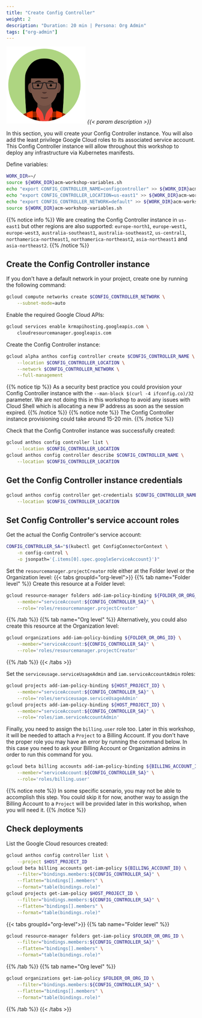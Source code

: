 ```yaml
---
title: "Create Config Controller"
weight: 2
description: "Duration: 20 min | Persona: Org Admin"
tags: ["org-admin"]
---
```

![Org Admin](/images/org-admin.png)
_{{< param description >}}_

In this section, you will create your Config Controller instance. You will also add the least privilege Google Cloud roles to its associated service account. This Config Controller instance will allow throughout this workshop to deploy any infrastructure via Kubernetes manifests.

Define variables:
```Bash
WORK_DIR=~/
source ${WORK_DIR}acm-workshop-variables.sh
echo "export CONFIG_CONTROLLER_NAME=configcontroller" >> ${WORK_DIR}acm-workshop-variables.sh
echo "export CONFIG_CONTROLLER_LOCATION=us-east1" >> ${WORK_DIR}acm-workshop-variables.sh
echo "export CONFIG_CONTROLLER_NETWORK=default" >> ${WORK_DIR}acm-workshop-variables.sh
source ${WORK_DIR}acm-workshop-variables.sh
```
{{% notice info %}}
We are creating the Config Controller instance in `us-east1` but other regions are also supported: `europe-north1`, `europe-west1`, `europe-west3`, `australia-southeast1`, `australia-southeast2`, `us-central1`, `northamerica-northeast1`, `northamerica-northeast2`, `asia-northeast1` and `asia-northeast2`.
{{% /notice %}}

## Create the Config Controller instance

If you don't have a default network in your project, create one by running the following command:
```Bash
gcloud compute networks create $CONFIG_CONTROLLER_NETWORK \
    --subnet-mode=auto
```

Enable the required Google Cloud APIs:
```Bash
gcloud services enable krmapihosting.googleapis.com \
    cloudresourcemanager.googleapis.com
```

Create the Config Controller instance:
```Bash
gcloud alpha anthos config controller create $CONFIG_CONTROLLER_NAME \
    --location $CONFIG_CONTROLLER_LOCATION \
    --network $CONFIG_CONTROLLER_NETWORK \
    --full-management
```
{{% notice tip %}}
As a security best practice you could provision your Config Controller instance with the `--man-block $(curl -4 ifconfig.co)/32` parameter. We are not doing this in this workshop to avoid any issues with Cloud Shell which is allocating a new IP address as soon as the session expired.
{{% /notice %}}
{{% notice note %}}
The Config Controller instance provisioning could take around 15-20 min.
{{% /notice %}}

Check that the Config Controller instance was successfully created:
```Bash
gcloud anthos config controller list \
    --location $CONFIG_CONTROLLER_LOCATION
gcloud anthos config controller describe $CONFIG_CONTROLLER_NAME \
    --location $CONFIG_CONTROLLER_LOCATION
```

## Get the Config Controller instance credentials

```Bash
gcloud anthos config controller get-credentials $CONFIG_CONTROLLER_NAME \
    --location $CONFIG_CONTROLLER_LOCATION
```

## Set Config Controller's service account roles

Get the actual the Config Controller's service account:
```Bash
CONFIG_CONTROLLER_SA="$(kubectl get ConfigConnectorContext \
    -n config-control \
    -o jsonpath='{.items[0].spec.googleServiceAccount}')"
```

Set the `resourcemanager.projectCreator` role either at the Folder level or the Organization level:
{{< tabs groupId="org-level">}}
{{% tab name="Folder level" %}}
Create this resource at a Folder level:
```Bash
gcloud resource-manager folders add-iam-policy-binding ${FOLDER_OR_ORG_ID} \
    --member="serviceAccount:${CONFIG_CONTROLLER_SA}" \
    --role='roles/resourcemanager.projectCreator'
```
{{% /tab %}}
{{% tab name="Org level" %}}
Alternatively, you could also create this resource at the Organization level:
```Bash
gcloud organizations add-iam-policy-binding ${FOLDER_OR_ORG_ID} \
    --member="serviceAccount:${CONFIG_CONTROLLER_SA}" \
    --role='roles/resourcemanager.projectCreator'
```
{{% /tab %}}
{{< /tabs >}}

Set the `serviceusage.serviceUsageAdmin` and `iam.serviceAccountAdmin` roles:
```Bash
gcloud projects add-iam-policy-binding ${HOST_PROJECT_ID} \
    --member="serviceAccount:${CONFIG_CONTROLLER_SA}" \
    --role='roles/serviceusage.serviceUsageAdmin'
gcloud projects add-iam-policy-binding ${HOST_PROJECT_ID} \
    --member="serviceAccount:${CONFIG_CONTROLLER_SA}" \
    --role='roles/iam.serviceAccountAdmin'
```

Finally, you need to assign the `billing.user` role too. Later in this workshop, it will be needed to attach a `Project` to a Billing Account. If you don't have the proper role you may have an error by running the command below. In this case you need to ask your Billing Account or Organization admins in order to run this command for you.
```Bash
gcloud beta billing accounts add-iam-policy-binding ${BILLING_ACCOUNT_ID} \
    --member="serviceAccount:${CONFIG_CONTROLLER_SA}" \
    --role='roles/billing.user'
```
{{% notice note %}}
In some specific scenario, you may not be able to accomplish this step. You could skip it for now, another way to assign the Billing Account to a `Project` will be provided later in this workshop, when you will need it.
{{% /notice %}}

## Check deployments

List the Google Cloud resources created:
```Bash
gcloud anthos config controller list \
    --project $HOST_PROJECT_ID
gcloud beta billing accounts get-iam-policy ${BILLING_ACCOUNT_ID} \
    --filter="bindings.members:${CONFIG_CONTROLLER_SA}" \
    --flatten="bindings[].members" \
    --format="table(bindings.role)"
gcloud projects get-iam-policy $HOST_PROJECT_ID \
    --filter="bindings.members:${CONFIG_CONTROLLER_SA}" \
    --flatten="bindings[].members" \
    --format="table(bindings.role)"
```
{{< tabs groupId="org-level">}}
{{% tab name="Folder level" %}}
```Bash
gcloud resource-manager folders get-iam-policy $FOLDER_OR_ORG_ID \
    --filter="bindings.members:${CONFIG_CONTROLLER_SA}" \
    --flatten="bindings[].members" \
    --format="table(bindings.role)"
```
{{% /tab %}}
{{% tab name="Org level" %}}
```Bash
gcloud organizations get-iam-policy $FOLDER_OR_ORG_ID \
    --filter="bindings.members:${CONFIG_CONTROLLER_SA}" \
    --flatten="bindings[].members" \
    --format="table(bindings.role)"
```
{{% /tab %}}
{{< /tabs >}}